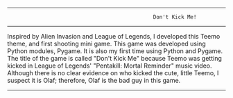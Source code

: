 ******************************************************************************************************************************

                                                   Don't Kick Me!

******************************************************************************************************************************

Inspired by Alien Invasion and League of Legends, I developed this Teemo theme, and first shooting mini game. This game was developed using Python modules, Pygame. It is also my first time using Python and Pygame. The title of the game is called "Don't Kick Me" because Teemo was getting kicked in League of Legends' "Pentakill: Mortal Reminder" music video. Although there is no clear evidence on who kicked the cute, little Teemo, I suspect it is Olaf; therefore, Olaf is the bad guy in this game. 

******************************************************************************************************************************
